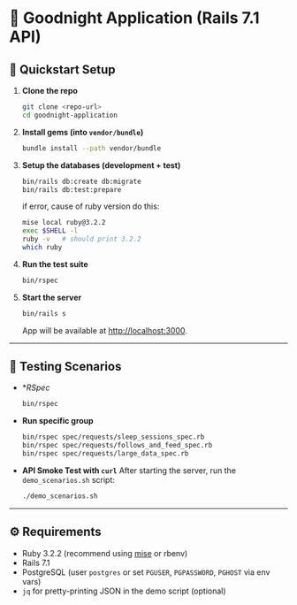 # 📘 Goodnight Application (Rails 7.1 API)

## 🚀 Quickstart Setup

1. **Clone the repo**
   ```bash
   git clone <repo-url>
   cd goodnight-application
   ```

2. **Install gems (into `vendor/bundle`)**
   ```bash
   bundle install --path vendor/bundle
   ```

3. **Setup the databases (development + test)**
   ```bash
   bin/rails db:create db:migrate
   bin/rails db:test:prepare
   ```

   if error, cause of ruby version do this:

   ```bash
   mise local ruby@3.2.2
   exec $SHELL -l
   ruby -v   # should print 3.2.2
   which ruby
   ```

4. **Run the test suite**
   ```bash
   bin/rspec
   ```

5. **Start the server**
   ```bash
   bin/rails s
   ```
   App will be available at [http://localhost:3000](http://localhost:3000).

---

## 🧪 Testing Scenarios

- **RSpec*
  ```bash
  bin/rspec
  ```

- **Run specific group**
  ```bash
  bin/rspec spec/requests/sleep_sessions_spec.rb
  bin/rspec spec/requests/follows_and_feed_spec.rb
  bin/rspec spec/requests/large_data_spec.rb
  ```

- **API Smoke Test with `curl`**
  After starting the server, run the `demo_scenarios.sh` script:
  ```bash
  ./demo_scenarios.sh
  ```

---

## ⚙️ Requirements

- Ruby 3.2.2 (recommend using [mise](https://mise.jdx.dev/) or rbenv)
- Rails 7.1
- PostgreSQL (user `postgres` or set `PGUSER`, `PGPASSWORD`, `PGHOST` via env vars)
- `jq` for pretty-printing JSON in the demo script (optional)
